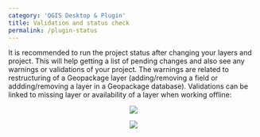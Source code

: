 ```yaml
---
category: 'QGIS Desktop & Plugin'
title: Validation and status check
permalink: /plugin-status
---
```


It is recommended to run the project status after changing your layers and project. This will help getting a list of pending changes and also see any warnings or validations of your project. The warnings are related to restructuring of a Geopackage layer (adding/removing a field or addding/removing a layer in a Geopackage database). Validations can be linked to missing layer or availability of a layer when working offline:

<p align="center"><img src="../images/qgis-plugin/mergin_plugin_validation_1.png"></p>

<p align="center"><img src="../images/qgis-plugin/mergin_plugin_validation_2.png"></p>

